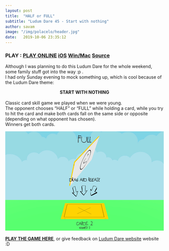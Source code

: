 ```yaml
---
layout: post
title:  "HALF or FULL"
subtitle: "Ludum Dare 45 - Start with nothing"
author: savam
image: "/img/polacelo/header.jpg"
date:   2019-10-06 23:35:12
---
```


### PLAY : [PLAY ONLINE](https://sava.ninja/polacelo-0.1/) [iOS](https://apps.apple.com/us/app/half-or-full/id1482583873) [Win/Mac](https://gamejolt.com/games/halforfull/443252) [Source](https://github.com/SavaMinic/polacelo)

Although I was planning to do this Ludum Dare for the whole weekend, some family stuff got into the way :p .<br />
I had only Sunday evening to mock something up, which is cool because of the Ludum Dare theme:

**<center>START WITH NOTHING</center>**
<br />
Classic card skill game we played when we were young. <br />
The opponent chooses “HALF” or “FULL” while holding a card, while you try to hit the card and make both cards fall on the same side or opposite (depending on what opponent has chosen). <br />
Winners get both cards. <br />

<div>
<img class="def_image" src="/img/polacelo/shot1.jpg" />
</div>

**[PLAY THE GAME HERE](https://sava.ninja/polacelo-0.1/)**, or give feedback on [Ludum Dare website](https://ldjam.com/events/ludum-dare/45/half-or-full) website :D
